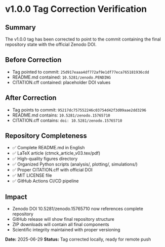 # v1.0.0 Tag Correction Verification

## Summary
The v1.0.0 tag has been corrected to point to the commit containing the final repository state with the official Zenodo DOI.

## Before Correction
- Tag pointed to commit: `25d917eaaa4df772af9e1df77eca765181936cdd`
- README.md contained: `10.5281/zenodo.PENDING`  
- CITATION.cff contained: placeholder DOI values

## After Correction  
- Tag points to commit: `95217dc757552246c03754d42f3d09aae2dd3296`
- README.md contains: `10.5281/zenodo.15765710`
- CITATION.cff contains: `doi: 10.5281/zenodo.15765710`

## Repository Completeness
- ✅ Complete README.md in English
- ✅ LaTeX article (ctmck_article_v03.tex/pdf)
- ✅ High-quality figures directory
- ✅ Organized Python scripts (analysis/, plotting/, simulations/)
- ✅ Proper CITATION.cff with official DOI
- ✅ MIT LICENSE file
- ✅ GitHub Actions CI/CD pipeline

## Impact
- Zenodo DOI 10.5281/zenodo.15765710 now references complete repository
- GitHub release will show final repository structure
- ZIP downloads will contain all final components
- Scientific integrity maintained with proper versioning

**Date:** 2025-06-29
**Status:** Tag corrected locally, ready for remote push